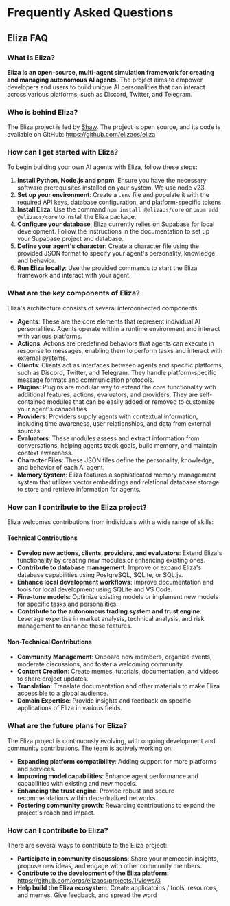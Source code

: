 # Frequently Asked Questions

## Eliza FAQ

### What is Eliza?

**Eliza is an open-source, multi-agent simulation framework for creating and managing autonomous AI agents.** The project aims to empower developers and users to build unique AI personalities that can interact across various platforms, such as Discord, Twitter, and Telegram.

### Who is behind Eliza?

The Eliza project is led by [Shaw](https://x.com/shawmakesmagic). The project is open source, and its code is available on GitHub: https://github.com/elizaos/eliza

### How can I get started with Eliza?

To begin building your own AI agents with Eliza, follow these steps:

1.  **Install Python, Node.js and pnpm**: Ensure you have the necessary software prerequisites installed on your system. We use node v23.
2.  **Set up your environment**: Create a `.env` file and populate it with the required API keys, database configuration, and platform-specific tokens.
3.  **Install Eliza**: Use the command `npm install @elizaos/core` or `pnpm add @elizaos/core` to install the Eliza package.
4.  **Configure your database**: Eliza currently relies on Supabase for local development. Follow the instructions in the documentation to set up your Supabase project and database.
5.  **Define your agent's character**: Create a character file using the provided JSON format to specify your agent's personality, knowledge, and behavior.
6.  **Run Eliza locally**: Use the provided commands to start the Eliza framework and interact with your agent.

### What are the key components of Eliza?

Eliza's architecture consists of several interconnected components:

- **Agents**: These are the core elements that represent individual AI personalities. Agents operate within a runtime environment and interact with various platforms.
- **Actions**: Actions are predefined behaviors that agents can execute in response to messages, enabling them to perform tasks and interact with external systems.
- **Clients**: Clients act as interfaces between agents and specific platforms, such as Discord, Twitter, and Telegram. They handle platform-specific message formats and communication protocols.
- **Plugins**: Plugins are modular way to extend the core functionality with additional features, actions, evaluators, and providers. They are self-contained modules that can be easily added or removed to customize your agent's capabilities
- **Providers**: Providers supply agents with contextual information, including time awareness, user relationships, and data from external sources.
- **Evaluators**: These modules assess and extract information from conversations, helping agents track goals, build memory, and maintain context awareness.
- **Character Files**: These JSON files define the personality, knowledge, and behavior of each AI agent.
- **Memory System**: Eliza features a sophisticated memory management system that utilizes vector embeddings and relational database storage to store and retrieve information for agents.

### How can I contribute to the Eliza project?

Eliza welcomes contributions from individuals with a wide range of skills:

#### Technical Contributions

- **Develop new actions, clients, providers, and evaluators**: Extend Eliza's functionality by creating new modules or enhancing existing ones.
- **Contribute to database management**: Improve or expand Eliza's database capabilities using PostgreSQL, SQLite, or SQL.js.
- **Enhance local development workflows**: Improve documentation and tools for local development using SQLite and VS Code.
- **Fine-tune models**: Optimize existing models or implement new models for specific tasks and personalities.
- **Contribute to the autonomous trading system and trust engine**: Leverage expertise in market analysis, technical analysis, and risk management to enhance these features.

#### Non-Technical Contributions

- **Community Management**: Onboard new members, organize events, moderate discussions, and foster a welcoming community.
- **Content Creation**: Create memes, tutorials, documentation, and videos to share project updates.
- **Translation**: Translate documentation and other materials to make Eliza accessible to a global audience.
- **Domain Expertise**: Provide insights and feedback on specific applications of Eliza in various fields.

### What are the future plans for Eliza?

The Eliza project is continuously evolving, with ongoing development and community contributions. The team is actively working on:

- **Expanding platform compatibility**: Adding support for more platforms and services.
- **Improving model capabilities**: Enhance agent performance and capabilities with existing and new models.
- **Enhancing the trust engine**: Provide robust and secure recommendations within decentralized networks.
- **Fostering community growth**: Rewarding contributions to expand the project's reach and impact.

### How can I contribute to Eliza?

There are several ways to contribute to the Eliza project:

- **Participate in community discussions**: Share your memecoin insights, propose new ideas, and engage with other community members.
- **Contribute to the development of the Eliza platform**: https://github.com/orgs/elizaos/projects/1/views/3
- **Help build the Eliza ecosystem**: Create applicatoins / tools, resources, and memes. Give feedback, and spread the word
